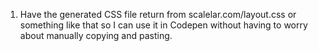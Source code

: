 1. Have the generated CSS file return from scalelar.com/layout.css or something like that so I can use it in Codepen without having to worry about manually copying and pasting.
